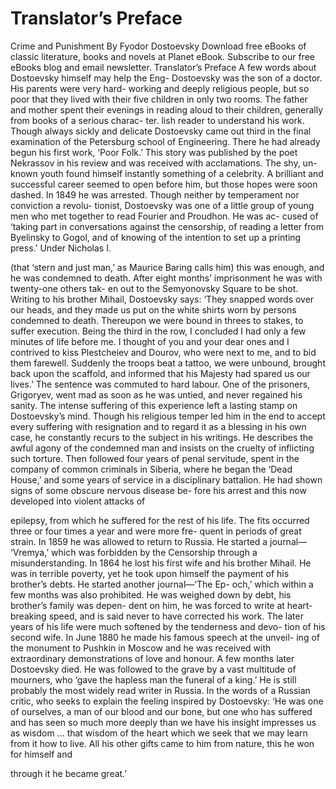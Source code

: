 # Translator’s Preface

Crime and Punishment
By Fyodor Dostoevsky
Download free eBooks of classic literature, books and novels at Planet eBook. Subscribe to our free eBooks blog and email newsletter.
Translator’s Preface
A few words about Dostoevsky himself may help the Eng-
Dostoevsky was the son of a doctor. His parents were very hard- working and deeply religious people, but so poor that they lived with their five children in only two rooms. The father and mother spent their evenings in reading aloud to their children, generally from books of a serious charac- ter.
lish reader to understand his work.
Though always sickly and delicate Dostoevsky came out third in the final examination of the Petersburg school of Engineering. There he had already begun his first work, ‘Poor Folk.’
This story was published by the poet Nekrassov in his review and was received with acclamations. The shy, un- known youth found himself instantly something of a celebrity. A brilliant and successful career seemed to open before him, but those hopes were soon dashed. In 1849 he was arrested.
Though neither by temperament nor conviction a revolu- tionist, Dostoevsky was one of a little group of young men who met together to read Fourier and Proudhon. He was ac- cused of ‘taking part in conversations against the censorship, of reading a letter from Byelinsky to Gogol, and of knowing of the intention to set up a printing press.’ Under Nicholas I.

(that ‘stern and just man,’ as Maurice Baring calls him) this was enough, and he was condemned to death. After eight months’ imprisonment he was with twenty-one others tak- en out to the Semyonovsky Square to be shot. Writing to his brother Mihail, Dostoevsky says: ‘They snapped words over our heads, and they made us put on the white shirts worn by persons condemned to death. Thereupon we were bound in threes to stakes, to suffer execution. Being the third in the row, I concluded I had only a few minutes of life before me. I thought of you and your dear ones and I contrived to kiss Plestcheiev and Dourov, who were next to me, and to bid them farewell. Suddenly the troops beat a tattoo, we were unbound, brought back upon the scaffold, and informed that his Majesty had spared us our lives.’ The sentence was commuted to hard labour.
One of the prisoners, Grigoryev, went mad as soon as he
was untied, and never regained his sanity.
The intense suffering of this experience left a lasting stamp on Dostoevsky’s mind. Though his religious temper led him in the end to accept every suffering with resignation and to regard it as a blessing in his own case, he constantly recurs to the subject in his writings. He describes the awful agony of the condemned man and insists on the cruelty of inflicting such torture. Then followed four years of penal servitude, spent in the company of common criminals in Siberia, where he began the ‘Dead House,’ and some years of service in a disciplinary battalion.
He had shown signs of some obscure nervous disease be- fore his arrest and this now developed into violent attacks of

epilepsy, from which he suffered for the rest of his life. The fits occurred three or four times a year and were more fre- quent in periods of great strain. In 1859 he was allowed to return to Russia. He started a journal— ‘Vremya,’ which was forbidden by the Censorship through a misunderstanding. In 1864 he lost his first wife and his brother Mihail. He was in terrible poverty, yet he took upon himself the payment of his brother’s debts. He started another journal—‘The Ep- och,’ which within a few months was also prohibited. He was weighed down by debt, his brother’s family was depen- dent on him, he was forced to write at heart-breaking speed, and is said never to have corrected his work. The later years of his life were much softened by the tenderness and devo- tion of his second wife.
In June 1880 he made his famous speech at the unveil- ing of the monument to Pushkin in Moscow and he was received with extraordinary demonstrations of love and honour.
A few months later Dostoevsky died. He was followed to the grave by a vast multitude of mourners, who ‘gave the hapless man the funeral of a king.’ He is still probably the most widely read writer in Russia.
In the words of a Russian critic, who seeks to explain the feeling inspired by Dostoevsky: ‘He was one of ourselves, a man of our blood and our bone, but one who has suffered and has seen so much more deeply than we have his insight impresses us as wisdom … that wisdom of the heart which we seek that we may learn from it how to live. All his other gifts came to him from nature, this he won for himself and

through it he became great.’

